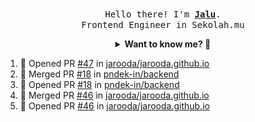 <p align="center">
  <br />
  <samp>
    Hello there! I'm
    <b
      ><a
        rel="nofollow noopener noreferrer"
        target="_blank"
        href="https://jaluwibowo.id"
        >Jalu</a
      ></b
    >. <br />Frontend Engineer in Sekolah.mu<br />
  </samp>
</p>

<details align="center">
  <summary>
    <b>Want to know me? 🤔</b>
  </summary>
  <samp>
  <b><h2 style="color:#228B22"> 👇 L E T ' S &nbsp; G O 👇 </h2></b>

  <div style="display: flex; align-items: center;">
    <img src="https://raw.githubusercontent.com/jarooda/jarooda/main/assets/line-md--linkedin.svg" alt="linkedin logo">
    <a
      rel="nofollow noopener noreferrer"
      target="_blank"
      href="https://www.linkedin.com/in/jaluwibowoaji/">
      Jalu Wibowo Aji
    </a>
  </div>

  <div style="display: flex; align-items: center;">
    <img src="https://raw.githubusercontent.com/jarooda/jarooda/main/assets/line-md--twitter-x-alt.svg" alt="x logo">
    <a
      rel="nofollow noopener noreferrer"
      target="_blank"
      href="https://x.com/jaluwibowoaji">
      @jaluwibowo
    </a>
  </div>

  <div style="display: flex; align-items: center;">
    <img src="https://raw.githubusercontent.com/jarooda/jarooda/main/assets/line-md--email.svg" alt="email logo">
    <a
      rel="nofollow noopener noreferrer"
      target="_blank"
      href="https://www.jaluwibowo.id/#contactme">
      me@jaluwibowo.id
    </a>
  </div>
  </samp>
</details>

<!--START_SECTION:activity-->
1. 💪 Opened PR [#47](https://github.com/jarooda/jarooda.github.io/pull/47) in [jarooda/jarooda.github.io](https://github.com/jarooda/jarooda.github.io)
2. 🎉 Merged PR [#18](https://github.com/pndek-in/backend/pull/18) in [pndek-in/backend](https://github.com/pndek-in/backend)
3. 💪 Opened PR [#18](https://github.com/pndek-in/backend/pull/18) in [pndek-in/backend](https://github.com/pndek-in/backend)
4. 🎉 Merged PR [#46](https://github.com/jarooda/jarooda.github.io/pull/46) in [jarooda/jarooda.github.io](https://github.com/jarooda/jarooda.github.io)
5. 💪 Opened PR [#46](https://github.com/jarooda/jarooda.github.io/pull/46) in [jarooda/jarooda.github.io](https://github.com/jarooda/jarooda.github.io)
<!--END_SECTION:activity-->
